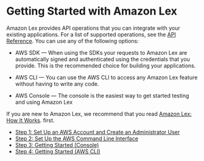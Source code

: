 # Getting Started with Amazon Lex<a name="getting-started"></a>

Amazon Lex provides API operations that you can integrate with your existing applications\. For a list of supported operations, see the [API Reference](API_Reference.md)\. You can use any of the following options:

+ AWS SDK — When using the SDKs your requests to Amazon Lex are automatically signed and authenticated using the credentials that you provide\. This is the recommended choice for building your applications\.

+ AWS CLI — You can use the AWS CLI to access any Amazon Lex feature without having to write any code\.

+ AWS Console — The console is the easiest way to get started testing and using Amazon Lex 

 If you are new to Amazon Lex, we recommend that you read [Amazon Lex: How It Works](how-it-works.md)\. first\. 


+ [Step 1: Set Up an AWS Account and Create an Administrator User](gs-account.md)
+ [Step 2: Set Up the AWS Command Line Interface](gs-set-up-cli.md)
+ [Step 3: Getting Started \(Console\)](gs-console.md)
+ [Step 4: Getting Started \(AWS CLI\)](gs-cli.md)